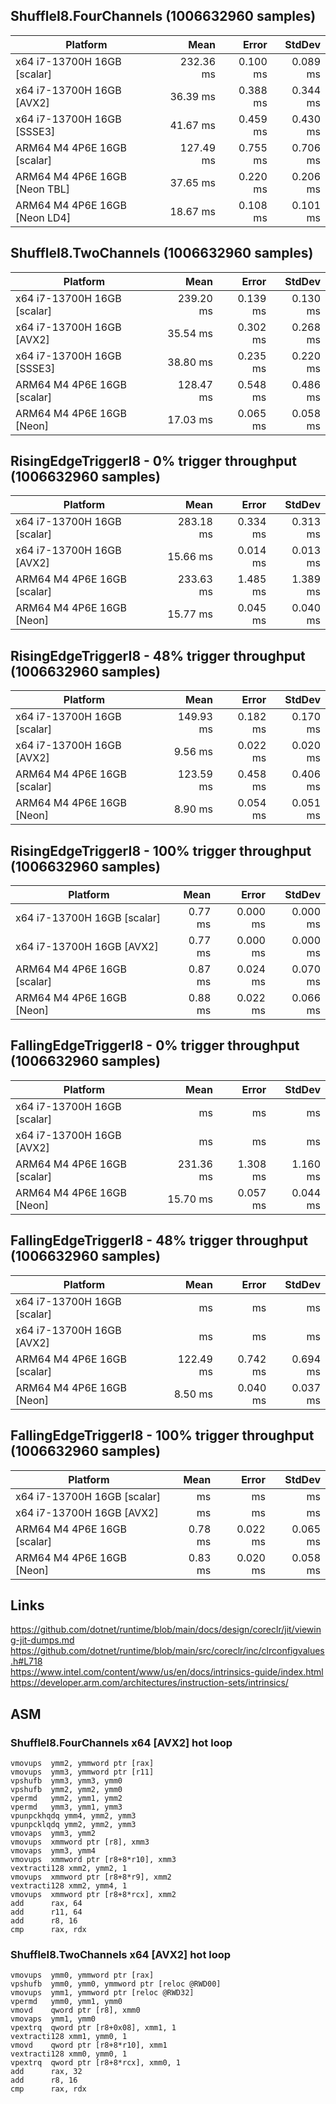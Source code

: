 ## ShuffleI8.FourChannels (1006632960 samples)

| Platform                      | Mean      | Error    | StdDev   |
|------------------------------ |----------:|---------:|---------:|
| x64 i7-13700H 16GB [scalar]   | 232.36 ms | 0.100 ms | 0.089 ms |
| x64 i7-13700H 16GB [AVX2]     |  36.39 ms | 0.388 ms | 0.344 ms |
| x64 i7-13700H 16GB [SSSE3]    |  41.67 ms | 0.459 ms | 0.430 ms |
| ARM64 M4 4P6E 16GB [scalar]   | 127.49 ms | 0.755 ms | 0.706 ms |
| ARM64 M4 4P6E 16GB [Neon TBL] |  37.65 ms | 0.220 ms | 0.206 ms |
| ARM64 M4 4P6E 16GB [Neon LD4] |  18.67 ms | 0.108 ms | 0.101 ms |

## ShuffleI8.TwoChannels (1006632960 samples)

| Platform                      | Mean      | Error    | StdDev   |
|------------------------------ |----------:|---------:|---------:|
| x64 i7-13700H 16GB [scalar]   | 239.20 ms | 0.139 ms | 0.130 ms |
| x64 i7-13700H 16GB [AVX2]     |  35.54 ms | 0.302 ms | 0.268 ms |
| x64 i7-13700H 16GB [SSSE3]    |  38.80 ms | 0.235 ms | 0.220 ms |
| ARM64 M4 4P6E 16GB [scalar]   | 128.47 ms | 0.548 ms | 0.486 ms |
| ARM64 M4 4P6E 16GB [Neon]     |  17.03 ms | 0.065 ms | 0.058 ms |

## RisingEdgeTriggerI8 - 0% trigger throughput (1006632960 samples)

| Platform                      | Mean      | Error    | StdDev   |
|------------------------------ |----------:|---------:|---------:|
| x64 i7-13700H 16GB [scalar]   | 283.18 ms | 0.334 ms | 0.313 ms |
| x64 i7-13700H 16GB [AVX2]     |  15.66 ms | 0.014 ms | 0.013 ms |
| ARM64 M4 4P6E 16GB [scalar]   | 233.63 ms | 1.485 ms | 1.389 ms |
| ARM64 M4 4P6E 16GB [Neon]     |  15.77 ms | 0.045 ms | 0.040 ms |

## RisingEdgeTriggerI8 - 48% trigger throughput (1006632960 samples)

| Platform                      | Mean      | Error    | StdDev   |
|------------------------------ |----------:|---------:|---------:|
| x64 i7-13700H 16GB [scalar]   | 149.93 ms | 0.182 ms | 0.170 ms |
| x64 i7-13700H 16GB [AVX2]     |   9.56 ms | 0.022 ms | 0.020 ms |
| ARM64 M4 4P6E 16GB [scalar]   | 123.59 ms | 0.458 ms | 0.406 ms |
| ARM64 M4 4P6E 16GB [Neon]     |   8.90 ms | 0.054 ms | 0.051 ms |

## RisingEdgeTriggerI8 - 100% trigger throughput (1006632960 samples)

| Platform                      | Mean      | Error    | StdDev   |
|------------------------------ |----------:|---------:|---------:|
| x64 i7-13700H 16GB [scalar]   |   0.77 ms | 0.000 ms | 0.000 ms |
| x64 i7-13700H 16GB [AVX2]     |   0.77 ms | 0.000 ms | 0.000 ms |
| ARM64 M4 4P6E 16GB [scalar]   |   0.87 ms | 0.024 ms | 0.070 ms |
| ARM64 M4 4P6E 16GB [Neon]     |   0.88 ms | 0.022 ms | 0.066 ms |

## FallingEdgeTriggerI8 - 0% trigger throughput (1006632960 samples)

| Platform                      | Mean      | Error    | StdDev   |
|------------------------------ |----------:|---------:|---------:|
| x64 i7-13700H 16GB [scalar]   |   ms |  ms |  ms |
| x64 i7-13700H 16GB [AVX2]     |   ms |  ms |  ms |
| ARM64 M4 4P6E 16GB [scalar]   | 231.36 ms | 1.308 ms | 1.160 ms |
| ARM64 M4 4P6E 16GB [Neon]     |  15.70 ms | 0.057 ms | 0.044 ms |

## FallingEdgeTriggerI8 - 48% trigger throughput (1006632960 samples)

| Platform                      | Mean      | Error    | StdDev   |
|------------------------------ |----------:|---------:|---------:|
| x64 i7-13700H 16GB [scalar]   |   ms |  ms |  ms |
| x64 i7-13700H 16GB [AVX2]     |   ms |  ms |  ms |
| ARM64 M4 4P6E 16GB [scalar]   | 122.49 ms | 0.742 ms | 0.694 ms |
| ARM64 M4 4P6E 16GB [Neon]     |   8.50 ms | 0.040 ms | 0.037 ms |

## FallingEdgeTriggerI8 - 100% trigger throughput (1006632960 samples)

| Platform                      | Mean      | Error    | StdDev   |
|------------------------------ |----------:|---------:|---------:|
| x64 i7-13700H 16GB [scalar]   |    ms |  ms |  ms |
| x64 i7-13700H 16GB [AVX2]     |    ms |  ms |  ms |
| ARM64 M4 4P6E 16GB [scalar]   |   0.78 ms | 0.022 ms | 0.065 ms |
| ARM64 M4 4P6E 16GB [Neon]     |   0.83 ms | 0.020 ms | 0.058 ms |

## Links

https://github.com/dotnet/runtime/blob/main/docs/design/coreclr/jit/viewing-jit-dumps.md  
https://github.com/dotnet/runtime/blob/main/src/coreclr/inc/clrconfigvalues.h#L718  
https://www.intel.com/content/www/us/en/docs/intrinsics-guide/index.html  
https://developer.arm.com/architectures/instruction-sets/intrinsics/  

## ASM

### ShuffleI8.FourChannels x64 [AVX2] hot loop
```
vmovups  ymm2, ymmword ptr [rax]
vmovups  ymm3, ymmword ptr [r11]
vpshufb  ymm3, ymm3, ymm0
vpshufb  ymm2, ymm2, ymm0
vpermd   ymm2, ymm1, ymm2
vpermd   ymm3, ymm1, ymm3
vpunpckhqdq ymm4, ymm2, ymm3
vpunpcklqdq ymm2, ymm2, ymm3
vmovaps  ymm3, ymm2
vmovups  xmmword ptr [r8], xmm3
vmovaps  ymm3, ymm4
vmovups  xmmword ptr [r8+8*r10], xmm3
vextracti128 xmm2, ymm2, 1
vmovups  xmmword ptr [r8+8*r9], xmm2
vextracti128 xmm2, ymm4, 1
vmovups  xmmword ptr [r8+8*rcx], xmm2
add      rax, 64
add      r11, 64
add      r8, 16
cmp      rax, rdx
```

### ShuffleI8.TwoChannels x64 [AVX2] hot loop
```
vmovups  ymm0, ymmword ptr [rax]
vpshufb  ymm0, ymm0, ymmword ptr [reloc @RWD00]
vmovups  ymm1, ymmword ptr [reloc @RWD32]
vpermd   ymm0, ymm1, ymm0
vmovd    qword ptr [r8], xmm0
vmovaps  ymm1, ymm0
vpextrq  qword ptr [r8+0x08], xmm1, 1
vextracti128 xmm1, ymm0, 1
vmovd    qword ptr [r8+8*r10], xmm1
vextracti128 xmm0, ymm0, 1
vpextrq  qword ptr [r8+8*rcx], xmm0, 1
add      rax, 32
add      r8, 16
cmp      rax, rdx
```